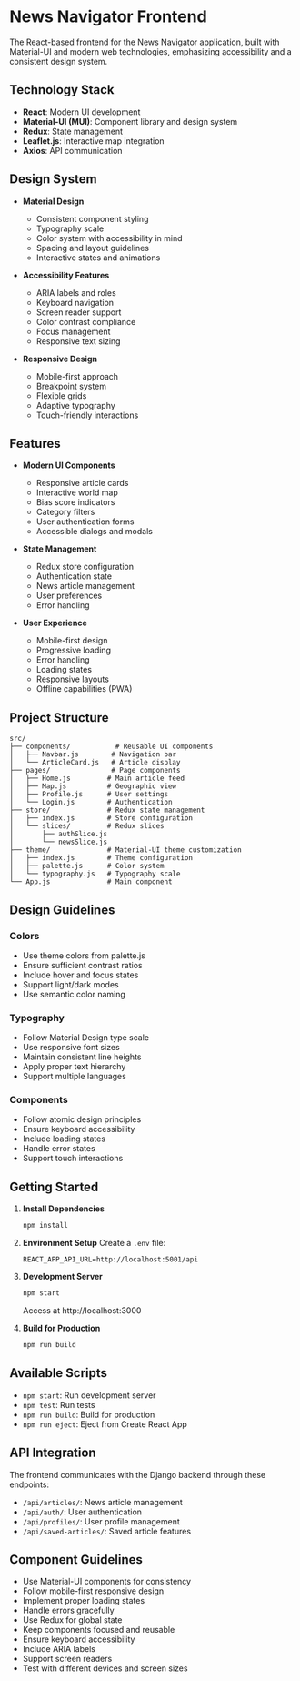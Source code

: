 # News Navigator Frontend

The React-based frontend for the News Navigator application, built with Material-UI and modern web technologies, emphasizing accessibility and a consistent design system.

## Technology Stack

- **React**: Modern UI development
- **Material-UI (MUI)**: Component library and design system
- **Redux**: State management
- **Leaflet.js**: Interactive map integration
- **Axios**: API communication

## Design System

- **Material Design**
  - Consistent component styling
  - Typography scale
  - Color system with accessibility in mind
  - Spacing and layout guidelines
  - Interactive states and animations

- **Accessibility Features**
  - ARIA labels and roles
  - Keyboard navigation
  - Screen reader support
  - Color contrast compliance
  - Focus management
  - Responsive text sizing

- **Responsive Design**
  - Mobile-first approach
  - Breakpoint system
  - Flexible grids
  - Adaptive typography
  - Touch-friendly interactions

## Features

- **Modern UI Components**
  - Responsive article cards
  - Interactive world map
  - Bias score indicators
  - Category filters
  - User authentication forms
  - Accessible dialogs and modals

- **State Management**
  - Redux store configuration
  - Authentication state
  - News article management
  - User preferences
  - Error handling

- **User Experience**
  - Mobile-first design
  - Progressive loading
  - Error handling
  - Loading states
  - Responsive layouts
  - Offline capabilities (PWA)

## Project Structure

```
src/
├── components/           # Reusable UI components
│   ├── Navbar.js        # Navigation bar
│   └── ArticleCard.js   # Article display
├── pages/               # Page components
│   ├── Home.js         # Main article feed
│   ├── Map.js          # Geographic view
│   ├── Profile.js      # User settings
│   └── Login.js        # Authentication
├── store/              # Redux state management
│   ├── index.js        # Store configuration
│   └── slices/         # Redux slices
│       ├── authSlice.js
│       └── newsSlice.js
├── theme/              # Material-UI theme customization
│   ├── index.js        # Theme configuration
│   ├── palette.js      # Color system
│   └── typography.js   # Typography scale
└── App.js              # Main component
```

## Design Guidelines

### Colors
- Use theme colors from palette.js
- Ensure sufficient contrast ratios
- Include hover and focus states
- Support light/dark modes
- Use semantic color naming

### Typography
- Follow Material Design type scale
- Use responsive font sizes
- Maintain consistent line heights
- Apply proper text hierarchy
- Support multiple languages

### Components
- Follow atomic design principles
- Ensure keyboard accessibility
- Include loading states
- Handle error states
- Support touch interactions

## Getting Started

1. **Install Dependencies**
   ```bash
   npm install
   ```

2. **Environment Setup**
   Create a `.env` file:
   ```
   REACT_APP_API_URL=http://localhost:5001/api
   ```

3. **Development Server**
   ```bash
   npm start
   ```
   Access at http://localhost:3000

4. **Build for Production**
   ```bash
   npm run build
   ```

## Available Scripts

- `npm start`: Run development server
- `npm test`: Run tests
- `npm run build`: Build for production
- `npm run eject`: Eject from Create React App

## API Integration

The frontend communicates with the Django backend through these endpoints:

- `/api/articles/`: News article management
- `/api/auth/`: User authentication
- `/api/profiles/`: User profile management
- `/api/saved-articles/`: Saved article features

## Component Guidelines

- Use Material-UI components for consistency
- Follow mobile-first responsive design
- Implement proper loading states
- Handle errors gracefully
- Use Redux for global state
- Keep components focused and reusable
- Ensure keyboard accessibility
- Include ARIA labels
- Support screen readers
- Test with different devices and screen sizes
